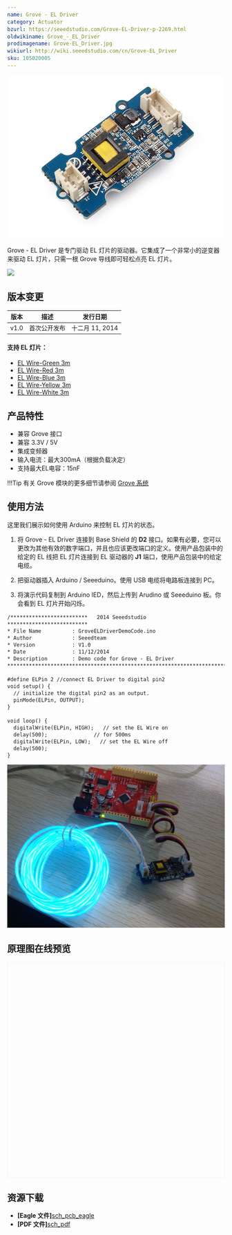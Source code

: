 ```yaml
---
name: Grove - EL Driver
category: Actuator
bzurl: https://seeedstudio.com/Grove-EL-Driver-p-2269.html
oldwikiname: Grove_-_EL_Driver
prodimagename: Grove-EL_Driver.jpg
wikiurl: http://wiki.seeedstudio.com/cn/Grove-EL_Driver
sku: 105020005
---
```


![](https://raw.githubusercontent.com/SeeedDocument/Grove-EL_Driver/master/img/Grove-EL_Driver.jpg)

Grove - EL Driver 是专门驱动 EL 灯片的驱动器。它集成了一个非常小的逆变器来驱动 EL 灯片，只需一根 Grove 导线即可轻松点亮 EL 灯片。



[![](https://github.com/SeeedDocument/wiki_chinese/raw/master/docs/images/click_to_buy.PNG)](https://item.taobao.com/item.htm?spm=a1z10.3-c.w4002-11172317909.14.26d81fe8snVnnB&id=531816002922)

版本变更
---------------

| 版本 | 描述           | 发行日期      |
|----------|------------------------|--------------|
| v1.0     | 首次公开发布 | 十二月 11, 2014 |


#### **支持 EL 灯片：**

-   [EL Wire-Green 3m](http://www.seeedstudio.com/depot/EL-WireGreen-3m-p-1102.html)
-   [EL Wire-Red 3m](http://www.seeedstudio.com/depot/EL-WireRed-3m-p-1129.html)
-   [EL Wire-Blue 3m](http://www.seeedstudio.com/depot/EL-WireBlue-3m-p-1128.html)
-   [EL Wire-Yellow 3m](http://www.seeedstudio.com/depot/EL-WireYellow-3m-p-1127.html)
-   [EL Wire-White 3m](http://www.seeedstudio.com/depot/EL-WireWhite-3m-p-1130.html)

产品特性
--------

-   兼容 Grove 接口
-   兼容 3.3V / 5V
-   集成变频器
-   输入电流：最大300mA（根据负载决定）
-   支持最大EL电容：15nF

!!!Tip
    有关 Grove 模块的更多细节请参阅 [Grove 系统](http://wiki.seeedstudio.com/cn/Grove_System/)

使用方法
-----

这里我们展示如何使用 Arduino 来控制 EL 灯片的状态。

1. 将 Grove - EL Driver 连接到 Base Shield 的 **D2** 接口。如果有必要，您可以更改为其他有效的数字端口，并且也应该更改端口的定义。使用产品包装中的给定的 EL 线把 EL 灯片连接到 EL 驱动器的 **J1** 端口，使用产品包装中的给定电缆。

2. 把驱动器插入 Arduino / Seeeduino。使用 USB 电缆将电路板连接到 PC。

3. 将演示代码复制到 Arduino IED，然后上传到 Arudino 或 Seeeduino 板。你会看到 EL 灯片开始闪烁。

```
/*************************   2014 Seeedstudio   **************************
* File Name          : GroveELDriverDemoCode.ino
* Author             : Seeedteam
* Version            : V1.0
* Date               : 11/12/2014
* Description        : Demo code for Grove - EL Driver
*************************************************************************/
 
#define ELPin 2 //connect EL Driver to digital pin2
void setup() {                
  // initialize the digital pin2 as an output.
  pinMode(ELPin, OUTPUT);     
}
 
void loop() {
  digitalWrite(ELPin, HIGH);   // set the EL Wire on
  delay(500);               // for 500ms
  digitalWrite(ELPin, LOW);   // set the EL Wire off
  delay(500);
}
```

![](https://raw.githubusercontent.com/SeeedDocument/Grove-EL_Driver/master/img/Grove-EL_Driver_usage.jpg)


## 原理图在线预览


<div class="altium-ecad-viewer" data-project-src="https://raw.githubusercontent.com/SeeedDocument/Grove-EL_Driver/master/res/Grove-EL_Driver_v1.0.zip" style="border-radius: 0px 0px 4px 4px; height: 500px; border-style: solid; border-width: 1px; border-color: rgb(241, 241, 241); overflow: hidden; max-width: 1280px; max-height: 700px; box-sizing: border-box;" />
</div>


资源下载
---------

- **[Eagle 文件]**[sch_pcb_eagle](https://raw.githubusercontent.com/SeeedDocument/Grove-EL_Driver/master/res/Grove-EL_Driver_v1.0.zip)
-   **[PDF 文件]**[sch_pdf](https://raw.githubusercontent.com/SeeedDocument/Grove-EL_Driver/master/res/Grove-EL_Driver_v1.0.pdf)


<!-- This Markdown file was created from http://www.seeedstudio.com/wiki/Grove_-_EL_Driver -->
